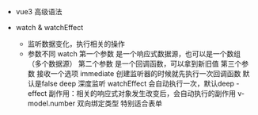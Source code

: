 - vue3 高级语法

- watch & watchEffect
   - 监听数据变化，执行相关的操作 
   - 参数不同
        watch 
            第一个参数 是一个响应式数据源，也可以是一个数组（多个数据源）
            第二个参数 是一个回调函数，可以拿到新旧值
            第三个参数 接收一个选项 immediate 创建监听器的时候就先执行一次回调函数 默认是false
            deep 深度监听 
        watchEffect 会自动执行一次，默认deep
           - effect 副作用：相关的响应式对象发生改变后，会自动执行的副作用
        v-model.number 双向绑定类型 特别适合表单